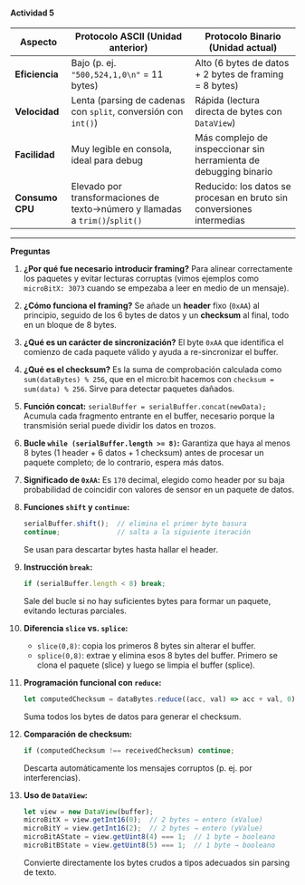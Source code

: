 #### Actividad 5

| **Aspecto**     | **Protocolo ASCII (Unidad anterior)**                                        | **Protocolo Binario (Unidad actual)**                                 |
| --------------- | ---------------------------------------------------------------------------- | --------------------------------------------------------------------- |
| **Eficiencia**  | Bajo (p. ej. `"500,524,1,0\n"` = 11 bytes)                                   | Alto (6 bytes de datos + 2 bytes de framing = 8 bytes)                |
| **Velocidad**   | Lenta (parsing de cadenas con `split`, conversión con `int()`)               | Rápida (lectura directa de bytes con `DataView`)                      |
| **Facilidad**   | Muy legible en consola, ideal para debug                                     | Más complejo de inspeccionar sin herramienta de debugging binario     |
| **Consumo CPU** | Elevado por transformaciones de texto→número y llamadas a `trim()`/`split()` | Reducido: los datos se procesan en bruto sin conversiones intermedias |

---

**Preguntas**

1. **¿Por qué fue necesario introducir framing?**
   Para alinear correctamente los paquetes y evitar lecturas corruptas (vimos ejemplos como `microBitX: 3073` cuando se empezaba a leer en medio de un mensaje).

2. **¿Cómo funciona el framing?**
   Se añade un **header** fixo (`0xAA`) al principio, seguido de los 6 bytes de datos y un **checksum** al final, todo en un bloque de 8 bytes.

3. **¿Qué es un carácter de sincronización?**
   El byte `0xAA` que identifica el comienzo de cada paquete válido y ayuda a re-sincronizar el buffer.

4. **¿Qué es el checksum?**
   Es la suma de comprobación calculada como `sum(dataBytes) % 256`, que en el micro\:bit hacemos con `checksum = sum(data) % 256`. Sirve para detectar paquetes dañados.

5. **Función concat:**
   `serialBuffer = serialBuffer.concat(newData);`
   Acumula cada fragmento entrante en el buffer, necesario porque la transmisión serial puede dividir los datos en trozos.

6. **Bucle `while (serialBuffer.length >= 8)`:**
   Garantiza que haya al menos 8 bytes (1 header + 6 datos + 1 checksum) antes de procesar un paquete completo; de lo contrario, espera más datos.

7. **Significado de `0xAA`:**
   Es `170` decimal, elegido como header por su baja probabilidad de coincidir con valores de sensor en un paquete de datos.

8. **Funciones `shift` y `continue`:**

   ```js
   serialBuffer.shift();  // elimina el primer byte basura
   continue;              // salta a la siguiente iteración
   ```

   Se usan para descartar bytes hasta hallar el header.

9. **Instrucción `break`:**

   ```js
   if (serialBuffer.length < 8) break;
   ```

   Sale del bucle si no hay suficientes bytes para formar un paquete, evitando lecturas parciales.

10. **Diferencia `slice` vs. `splice`:**

    * `slice(0,8)`: copia los primeros 8 bytes sin alterar el buffer.
    * `splice(0,8)`: extrae y elimina esos 8 bytes del buffer.
      Primero se clona el paquete (slice) y luego se limpia el buffer (splice).

11. **Programación funcional con `reduce`:**

    ```js
    let computedChecksum = dataBytes.reduce((acc, val) => acc + val, 0) % 256;
    ```

    Suma todos los bytes de datos para generar el checksum.

12. **Comparación de checksum:**

    ```js
    if (computedChecksum !== receivedChecksum) continue;
    ```

    Descarta automáticamente los mensajes corruptos (p. ej. por interferencias).

13. **Uso de `DataView`:**

    ```js
    let view = new DataView(buffer);
    microBitX = view.getInt16(0);  // 2 bytes → entero (xValue)
    microBitY = view.getInt16(2);  // 2 bytes → entero (yValue)
    microBitAState = view.getUint8(4) === 1;  // 1 byte → booleano
    microBitBState = view.getUint8(5) === 1;  // 1 byte → booleano
    ```

    Convierte directamente los bytes crudos a tipos adecuados sin parsing de texto.
